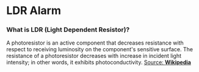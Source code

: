 # LDR Alarm

### What is LDR (Light Dependent Resistor)?
A photoresistor is an active component that decreases resistance with respect to receiving luminosity on the component's sensitive surface. The resistance of a photoresistor decreases with increase in incident light intensity; in other words, it exhibits photoconductivity. [Source: **Wikipedia**](https://en.wikipedia.org/wiki/Photoresistor)